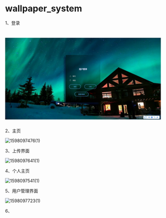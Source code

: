 # wallpaper_system

1、登录

# ![1598095312](https://github.com/GD-Juff/wallpaper_system/blob/master/README/1598095312.png)

2、主页

![1598097476(1)](F:\wallpaper_system\README\1598097476(1).png)

3、上传界面

![1598097641(1)](F:\wallpaper_system\README\1598097641(1).png)

4、个人主页

![1598097541(1)](F:\wallpaper_system\README\1598097541(1).png)

5、用户管理界面

![1598097723(1)](F:\wallpaper_system\README\1598097723(1).png)

6、
